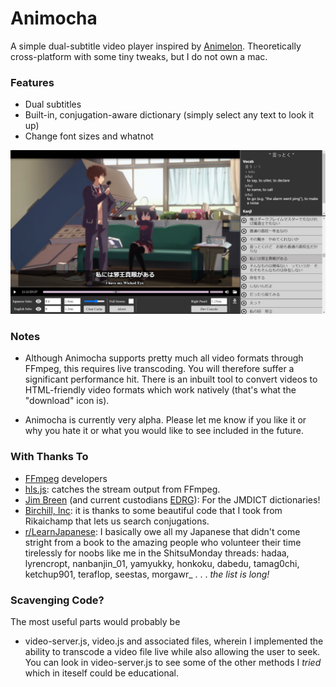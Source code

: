 # Animocha
A simple dual-subtitle video player inspired by [Animelon](http://animelon.com/). Theoretically cross-platform with some tiny tweaks, but I do not own a mac.

### Features

- Dual subtitles
- Built-in, conjugation-aware dictionary (simply select any text to look it up)
- Change font sizes and whatnot

![Screenshot](screenshot.png?raw=true)

### Notes
- Although Animocha supports pretty much all video formats through FFmpeg, this requires live transcoding. You will therefore suffer a significant performance hit. There is an inbuilt tool to convert videos to HTML-friendly video formats which work natively (that's what the "download" icon is).

- Animocha is currently very alpha. Please let me know if you like it or why you hate it or what you would like to see included in the future.

### With Thanks To
- [FFmpeg](http://ffmpeg.org) developers
- [hls.js](https://github.com/video-dev/hls.js/): catches the stream output from FFmpeg.
- [Jim Breen](http://nihongo.monash.edu/japanese.html) (and current custodians [EDRG]("https://www.edrdg.org/")): For the JMDICT dictionaries!
- [Birchill, Inc](https://github.com/birchill): it is thanks to some beautiful code that I took from Rikaichamp that lets us search conjugations.
- [r/LearnJapanese](https://old.reddit.com/r/LearnJapanese/): I basically owe all my Japanese that didn't come stright from a book to the amazing people who volunteer  their time tirelessly for noobs like me in the ShitsuMonday threads: hadaa, lyrencropt, nanbanjin\_01, yamyukky, honkoku, dabedu, tamag0chi, ketchup901, teraflop, seestas, morgawr\_ . . . _the list is long!_

### Scavenging Code?

The most useful parts would probably be

- video-server.js, video.js and associated files, wherein I implemented the ability to transcode a video file live while also allowing the user to seek. You can look in video-server.js to see some of the other methods I _tried_ which in iteself could be educational.
